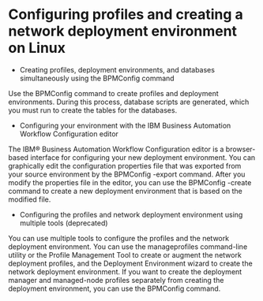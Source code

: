 # Configuring profiles and creating a network deployment environment on Linux

- Creating profiles, deployment environments, and databases simultaneously using the BPMConfig command

Use the BPMConfig command to create profiles and deployment environments. During this process, database scripts are generated, which you must run to create the tables for the databases.
- Configuring your environment with the IBM Business Automation Workflow Configuration editor

The IBM® Business Automation Workflow Configuration editor is a browser-based interface for configuring your new deployment environment. You can graphically edit the configuration properties file that was exported from your source environment by the BPMConfig -export command. After you modify the properties file in the editor, you can use the BPMConfig -create command to create a new deployment environment that is based on the modified file.
- Configuring the profiles and network deployment environment using multiple tools (deprecated)

You can use multiple tools to configure the profiles and the network deployment environment. You can use the manageprofiles command-line utility or the Profile Management Tool to create or augment the network deployment profiles, and the Deployment Environment wizard to create the network deployment environment. If you want to create the deployment manager and managed-node profiles separately from creating the deployment environment, you can use the BPMConfig command.